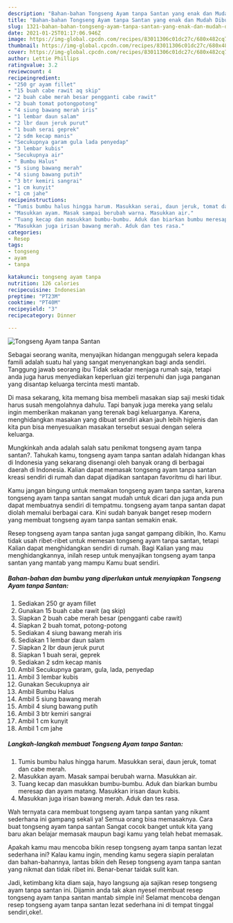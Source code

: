 ```yaml
---
description: "Bahan-bahan Tongseng Ayam tanpa Santan yang enak dan Mudah Dibuat"
title: "Bahan-bahan Tongseng Ayam tanpa Santan yang enak dan Mudah Dibuat"
slug: 1321-bahan-bahan-tongseng-ayam-tanpa-santan-yang-enak-dan-mudah-dibuat
date: 2021-01-25T01:17:06.946Z
image: https://img-global.cpcdn.com/recipes/83011306c01dc27c/680x482cq70/tongseng-ayam-tanpa-santan-foto-resep-utama.jpg
thumbnail: https://img-global.cpcdn.com/recipes/83011306c01dc27c/680x482cq70/tongseng-ayam-tanpa-santan-foto-resep-utama.jpg
cover: https://img-global.cpcdn.com/recipes/83011306c01dc27c/680x482cq70/tongseng-ayam-tanpa-santan-foto-resep-utama.jpg
author: Lettie Phillips
ratingvalue: 3.2
reviewcount: 4
recipeingredient:
- "250 gr ayam fillet"
- "15 buah cabe rawit aq skip"
- "2 buah cabe merah besar pengganti cabe rawit"
- "2 buah tomat potongpotong"
- "4 siung bawang merah iris"
- "1 lembar daun salam"
- "2 lbr daun jeruk purut"
- "1 buah serai geprek"
- "2 sdm kecap manis"
- "Secukupnya garam gula lada penyedap"
- "3 lembar kubis"
- "Secukupnya air"
- " Bumbu Halus"
- "5 siung bawang merah"
- "4 siung bawang putih"
- "3 btr kemiri sangrai"
- "1 cm kunyit"
- "1 cm jahe"
recipeinstructions:
- "Tumis bumbu halus hingga harum. Masukkan serai, daun jeruk, tomat dan cabe merah."
- "Masukkan ayam. Masak sampai berubah warna. Masukkan air."
- "Tuang kecap dan masukkan bumbu-bumbu. Aduk dan biarkan bumbu meresap dan ayam matang. Masukkan irisan daun kubis."
- "Masukkan juga irisan bawang merah. Aduk dan tes rasa."
categories:
- Resep
tags:
- tongseng
- ayam
- tanpa

katakunci: tongseng ayam tanpa 
nutrition: 126 calories
recipecuisine: Indonesian
preptime: "PT23M"
cooktime: "PT40M"
recipeyield: "3"
recipecategory: Dinner

---
```



![Tongseng Ayam tanpa Santan](https://img-global.cpcdn.com/recipes/83011306c01dc27c/680x482cq70/tongseng-ayam-tanpa-santan-foto-resep-utama.jpg)

Sebagai seorang wanita, menyajikan hidangan menggugah selera kepada famili adalah suatu hal yang sangat menyenangkan bagi anda sendiri. Tanggung jawab seorang ibu Tidak sekadar menjaga rumah saja, tetapi anda juga harus menyediakan keperluan gizi terpenuhi dan juga panganan yang disantap keluarga tercinta mesti mantab.

Di masa  sekarang, kita memang bisa membeli masakan siap saji meski tidak harus susah mengolahnya dahulu. Tapi banyak juga mereka yang selalu ingin memberikan makanan yang terenak bagi keluarganya. Karena, menghidangkan masakan yang dibuat sendiri akan jauh lebih higienis dan kita pun bisa menyesuaikan masakan tersebut sesuai dengan selera keluarga. 



Mungkinkah anda adalah salah satu penikmat tongseng ayam tanpa santan?. Tahukah kamu, tongseng ayam tanpa santan adalah hidangan khas di Indonesia yang sekarang disenangi oleh banyak orang di berbagai daerah di Indonesia. Kalian dapat memasak tongseng ayam tanpa santan kreasi sendiri di rumah dan dapat dijadikan santapan favoritmu di hari libur.

Kamu jangan bingung untuk memakan tongseng ayam tanpa santan, karena tongseng ayam tanpa santan sangat mudah untuk dicari dan juga anda pun dapat membuatnya sendiri di tempatmu. tongseng ayam tanpa santan dapat diolah memalui berbagai cara. Kini sudah banyak banget resep modern yang membuat tongseng ayam tanpa santan semakin enak.

Resep tongseng ayam tanpa santan juga sangat gampang dibikin, lho. Kamu tidak usah ribet-ribet untuk memesan tongseng ayam tanpa santan, tetapi Kalian dapat menghidangkan sendiri di rumah. Bagi Kalian yang mau menghidangkannya, inilah resep untuk menyajikan tongseng ayam tanpa santan yang mantab yang mampu Kamu buat sendiri.

<!--inarticleads1-->

##### Bahan-bahan dan bumbu yang diperlukan untuk menyiapkan Tongseng Ayam tanpa Santan:

1. Sediakan 250 gr ayam fillet
1. Gunakan 15 buah cabe rawit (aq skip)
1. Siapkan 2 buah cabe merah besar (pengganti cabe rawit)
1. Siapkan 2 buah tomat, potong-potong
1. Sediakan 4 siung bawang merah iris
1. Sediakan 1 lembar daun salam
1. Siapkan 2 lbr daun jeruk purut
1. Siapkan 1 buah serai, geprek
1. Sediakan 2 sdm kecap manis
1. Ambil Secukupnya garam, gula, lada, penyedap
1. Ambil 3 lembar kubis
1. Gunakan Secukupnya air
1. Ambil  Bumbu Halus
1. Ambil 5 siung bawang merah
1. Ambil 4 siung bawang putih
1. Ambil 3 btr kemiri sangrai
1. Ambil 1 cm kunyit
1. Ambil 1 cm jahe




<!--inarticleads2-->

##### Langkah-langkah membuat Tongseng Ayam tanpa Santan:

1. Tumis bumbu halus hingga harum. Masukkan serai, daun jeruk, tomat dan cabe merah.
1. Masukkan ayam. Masak sampai berubah warna. Masukkan air.
1. Tuang kecap dan masukkan bumbu-bumbu. Aduk dan biarkan bumbu meresap dan ayam matang. Masukkan irisan daun kubis.
1. Masukkan juga irisan bawang merah. Aduk dan tes rasa.




Wah ternyata cara membuat tongseng ayam tanpa santan yang nikamt sederhana ini gampang sekali ya! Semua orang bisa memasaknya. Cara buat tongseng ayam tanpa santan Sangat cocok banget untuk kita yang baru akan belajar memasak maupun bagi kamu yang telah hebat memasak.

Apakah kamu mau mencoba bikin resep tongseng ayam tanpa santan lezat sederhana ini? Kalau kamu ingin, mending kamu segera siapin peralatan dan bahan-bahannya, lantas bikin deh Resep tongseng ayam tanpa santan yang nikmat dan tidak ribet ini. Benar-benar taidak sulit kan. 

Jadi, ketimbang kita diam saja, hayo langsung aja sajikan resep tongseng ayam tanpa santan ini. Dijamin anda tak akan nyesel membuat resep tongseng ayam tanpa santan mantab simple ini! Selamat mencoba dengan resep tongseng ayam tanpa santan lezat sederhana ini di tempat tinggal sendiri,oke!.

